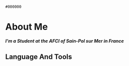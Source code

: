 `#000000`
# About Me 
***I'm a Student at the AFCI of Sain-Pol sur Mer in France***

## Language And Tools 
